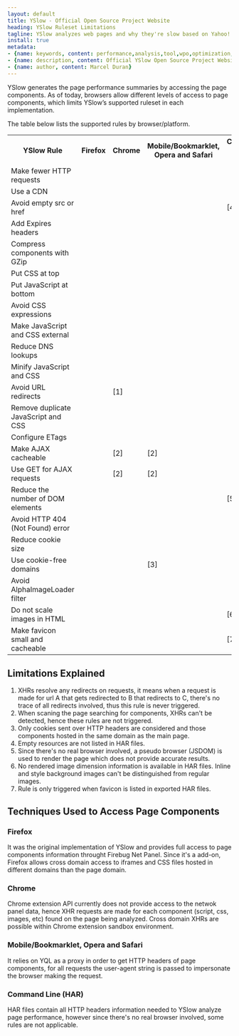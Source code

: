 ```yaml
---
layout: default
title: YSlow - Official Open Source Project Website
heading: YSlow Ruleset Limitations
tagline: YSlow analyzes web pages and why they're slow based on Yahoo!'s rules for high performance web sites
install: true
metadata:
- {name: keywords, content: performance,analysis,tool,wpo,optimization,speed,fast}
- {name: description, content: Official YSlow Open Source Project Website. YSlow analyzes web pages and suggests ways to improve their performance based on a set of rules for high performance web pages.}
- {name: author, content: Marcel Duran}
---
```

YSlow generates the page performance summaries by accessing the page components. As of today, browsers allow different levels of access to page components, which limits YSlow’s supported ruleset in each implementation.

The table below lists the supported rules by browser/platform.

<table>
<tr><th>YSlow Rule</th><th>Firefox</th><th>Chrome</th><th>Mobile/Bookmarklet, Opera and Safari</th><th>Command Line (HAR)</th></tr>
<tr><td>Make fewer HTTP requests</td><td></td><td></td><td></td><td></td></tr>
<tr><td>Use a CDN</td><td></td><td></td><td></td><td></td></tr>
<tr><td>Avoid empty src or href</td><td></td><td></td><td></td><td>[4]</td></tr>
<tr><td>Add Expires headers</td><td></td><td></td><td></td><td></td></tr>
<tr><td>Compress components with GZip</td><td></td><td></td><td></td><td></td></tr>
<tr><td>Put CSS at top</td><td></td><td></td><td></td><td></td></tr>
<tr><td>Put JavaScript at bottom</td><td></td><td></td><td></td><td></td></tr>
<tr><td>Avoid CSS expressions</td><td></td><td></td><td></td><td></td></tr>
<tr><td>Make JavaScript and CSS external</td><td></td><td></td><td></td><td></td></tr>
<tr><td>Reduce DNS lookups</td><td></td><td></td><td></td><td></td></tr>
<tr><td>Minify JavaScript and CSS</td><td></td><td></td><td></td><td></td></tr>
<tr><td>Avoid URL redirects</td><td></td><td>[1]</td><td></td><td></td></tr>
<tr><td>Remove duplicate JavaScript and CSS</td><td></td><td></td><td></td><td></td></tr>
<tr><td>Configure ETags</td><td></td><td></td><td></td><td></td></tr>
<tr><td>Make AJAX cacheable</td><td></td><td>[2]</td><td>[2]</td><td></td></tr>
<tr><td>Use GET for AJAX requests</td><td></td><td>[2]</td><td>[2]</td><td></td></tr>
<tr><td>Reduce the number of DOM elements</td><td></td><td></td><td></td><td>[5]</td></tr>
<tr><td>Avoid HTTP 404 (Not Found) error</td><td></td><td></td><td></td><td></td></tr>
<tr><td>Reduce cookie size</td><td></td><td></td><td></td><td></td></tr>
<tr><td>Use cookie-free domains</td><td></td><td></td><td>[3]</td><td></td></tr>
<tr><td>Avoid AlphaImageLoader filter</td><td></td><td></td><td></td><td></td></tr>
<tr><td>Do not scale images in HTML</td><td></td><td></td><td></td><td>[6]</td></tr>
<tr><td>Make favicon small and cacheable</td><td></td><td></td><td></td><td>[7]</td></tr>
</table>

## Limitations Explained

1. XHRs resolve any redirects on requests, it means when a request is made for url A that gets redirected to B that redirects to C, there's no trace of all redirects involved, thus this rule is never triggered.
1. When scaning the page searching for components, XHRs can't be detected, hence these rules are not triggered.
1. Only cookies sent over HTTP headers are considered and those components hosted in the same domain as the main page.
1. Empty resources are not listed in HAR files.
1. Since there's no real browser involved, a pseudo browser (JSDOM) is used to render the page which does not provide accurate results.
1. No rendered image dimension information is available in HAR files. Inline and style background images can't be distinguished from regular images.
1. Rule is only triggered when favicon is listed in exported HAR files.

## Techniques Used to Access Page Components

### Firefox
It was the original implementation of YSlow and provides full access to page components information throught Firebug Net Panel. Since it's a add-on, Firefox allows cross domain access to iframes and CSS files hosted in different domains than the page domain.

### Chrome
Chrome extension API currently does not provide access to the netwok panel data, hence XHR requests are made for each component (script, css, images, etc) found on the page being analyzed. Cross domain XHRs are possible within Chrome extension sandbox environment.

### Mobile/Bookmarklet, Opera and Safari
It relies on YQL as a proxy in order to get HTTP headers of page components, for all requests the user-agent string is passed to impersonate the browser making the request.

### Command Line (HAR)
HAR files contain all HTTP headers information needed to YSlow analyze page performance, however since there's no real browser involved, some rules are not applicable.
